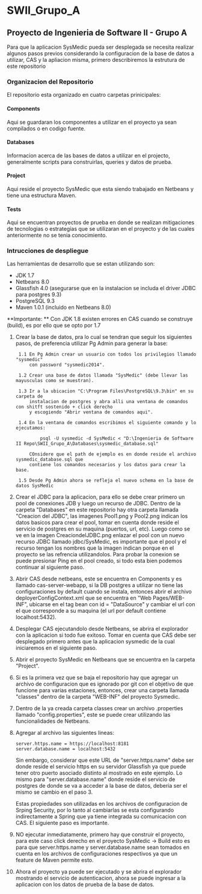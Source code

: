 SWII_Grupo_A
====================

Proyecto de Ingenieria de Software II - Grupo A
---------------------

Para que la aplicacion SysMedic pueda ser desplegada se
necesita realizar algunos pasos previos considerando la 
configuracion de la base de datos a utilizar, CAS y la 
apliacion misma, primero describiremos la estrutura de 
este repositorio

### Organizacion del Repositorio

El repositorio esta organizado en cuatro carpetas prinicipales:

#### Components

Aqui se guardaran los componentes a utilizar en el proyecto ya sean 
compilados o en codigo fuente.

#### Databases

Informacion acerca de las bases de datos a utilizar en el projecto, 
generalmente scripts para construirlas, queries y datos de prueba.

#### Project

Aqui reside el proyecto SysMedic que esta siendo trabajado en Netbeans
y tiene una estructura Maven.

#### Tests

Aqui se encuentran proyectos de prueba en donde se realizan mitigaciones 
de tecnologias o estrategias que se utilizaran en el proyecto y de las cuales
anteriormente no se tenia conocimiento.

### Intrucciones de despliegue

Las herramientas de desarrollo que se estan utilizando son:

-	JDK 1.7
-	Netbeans 8.0
-	Glassfish 4.0 (asegurarse que en la instalacion se includa el driver JDBC para postgres 9.3)
- 	PostgreSQL 9.3
- 	Maven 1.0.1 (incluido en Netbeans 8.0)

**Importante: ** 	Con JDK 1.8 existen errores en CAS cuando se construye (build),
					es por ello que se opto por 1.7
					
1. Crear la base de datos, pra lo cual se tendran que seguir los siguientes pasos,
	de preferencia utilizar Pg Admin para generar la base:
		
		1.1 En Pg Admin crear un usuario con todos los privilegios llamado "sysmedic"
			con password "sysmedic2014".
			
		1.2 Crear una base de datos llamada "SysMedic" (debe llevar las mayusculas como se muestran).
		
		1.3 Ir a la ubicacion "C:\Program Files\PostgreSQL\9.3\bin" en su carpeta de
			instalacion de postgres y abra alli una ventana de comandos con shitft sostenido + click derecho
			y escogiendo "Abrir ventana de comandos aqui".
			
		1.4 En la ventana de comandos escribimos el siguiente comando y lo ejecutamos:
					
				psql -U sysmedic -d SysMedic < "D:\Ingenieria de Software II Repo\SWII_Grupo_A\Databases\sysmedic_database.sql"	
				
			COnsidere que el path de ejemplo es en donde reside el archivo sysmedic_database.sql que 
			contiene los comandos necesarios y los datos para crear la base.
		
		1.5 Desde Pg Admin ahora se refleja el nuevo schema en la base de datos SysMedic
			
	
2. 	Crear el JDBC para la aplicacion, para ello se debe crear primero un 
	pool de conexiones JDB y luego un recurso de JDBC. Dentro de la carpeta 
	"Databases" en este repositorio hay otra carpeta llamada "Creacion del JDBC", las imagenes
	Pool1.png y Pool2.png indican los datos basicos para crear el pool, tomar en cuenta
	donde reside el servicio de postgres en su maquina (puertos, url, etc). 
	Luego como se ve en la imagen CreaciondelJDBC.png enlazar el pool con un nuevo 
	recurso JDBC llamado jdbc/SysMedic, es importante que el pool y el recurso
	tengan los nombres que la imagen indican porque en el proyecto se las refrencia
	utilizandolos. Para probar la conexion se puede presionar Ping en el pool
	creado, si todo esta bien podemos continuar al siguiente paso.
	
3. 	Abrir CAS desde netbeans, este se encuentra en Components y es llamado 
	cas-server-webapp, si la DB postgres a utilizar no tiene las configuraciones
	by default cuando se instala, entonces abrir el archivo deployerConfigContext.xml
	que se encuentra en "Web Pages/WEB-INF", ubicarse en el tag bean con 
	id = "DataSource" y cambiar el url con el que corresponde a su maquina (el url por default contiene localhost:5432).
	
4.	Desplegar CAS ejecutandolo desde Netbeans, se abrira el explorador con la 
	aplicacion si todo fue exitoso. Tomar en cuenta que CAS debe ser desplegado 
	primero antes que la aplicacion sysmedic de la cual iniciaremos en el siguiente
	paso.
	
5.	Abrir el proyecto SysMedic en Netbeans que se encuentra en la carpeta "Project".

6. 	Si es la primera vez que se baja el repositorio hay que agregar un archivo de 
	configuracion que es ignorado por git con el objetivo de que funcione para 
	varias estaciones, entonces, crear una carpeta llamada "classes" dentro de la carpeta
	"WEB-INF" del proyecto Sysmedic. 
	
7.	Dentro de la ya creada carpeta classes crear un archivo .properties llamado
	"config.properties", este se puede crear utilizando las funcionalidades de Netbeans.
	
8.	Agregar al archivo las siguientes lineas:

		server.https.name = https://localhost:8181
		server.database.name = localhost:5432

	Sin embargo, considerar que este URL de  "server.https.name" debe ser donde reside el servicio https
	en su servidor Glassfish ya que puede tener otro puerto asociado distinto al
	mostrado en este ejemplo. Lo mismo para "server.database.name" donde reside el servicio
	de postgres de donde se va a acceder a la base de datos, deberia ser el mismo se cambio en el paso 3.
	
	Estas propiedades son utilizadas en los archivos de configuracion de Srping Security, por lo tanto al
	cambiarlas se esta configurando indirectamente a Spring que ya tiene integrada su comunicacion con CAS.
	El siguiente paso es importante.
	
9. 	NO ejecutar inmediatamente, primero hay que construir el proyecto, para este caso 
 	click derecho en el proyecto SysMedic -> Build	esto es para que server.https.name y 
	server.database.name sean tomados en cuenta en los archivos de 
	configuraciones respectivos ya que un feature de Maven permite esto.
	
10.	Ahora el proyecto ya puede ser ejecutado y se abrira el explorador mostrando
	el servicio de autenticacion, ahora se puede ingresar a la aplicacion
	con los datos de prueba de la base de datos.
			
	


					
					
					
					
					
					
